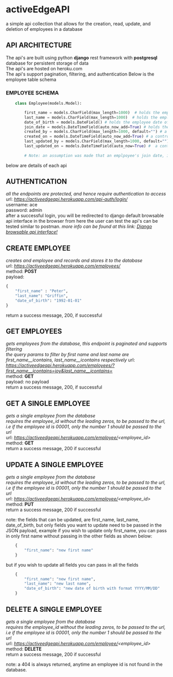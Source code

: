 # activeEdgeAPI
a simple api collection that allows for the creation, read, update, and deletion of employees in a database


## API ARCHITECTURE
The api's are built using python **django** rest framework with **postgresql** database for persistent storage of data  
The api's are hosted on heroku.com  
The api's support pagination, filtering, and authentication
Below is the employee table schema


### **EMPLOYEE SCHEMA**
```python
    class Employee(models.Model):

        first_name = models.CharField(max_length=1000)  # holds the employee first name its a character field
        last_name = models.CharField(max_length=1000)  # holds the employee last name its a character field
        date_of_birth = models.DateField() # holds the employee date of birth its a date field, used to dynamically derive the employees age
        join_date = models.DateTimeField(auto_now_add=True) # holds the date time that the employeed record was created, its a date time field
        created_by = models.CharField(max_length=1000, default="") # a control field to keep track of who created an employee
        created_on = models.DateTimeField(auto_now_add=True) # a control field to keep of when an employee was created
        last_updated_by = models.CharField(max_length=1000, default="") # a control field to keep track of who last edited an employee
        last_updated_on = models.DateTimeField(auto_now=True) #  a control field to keep track of when last an employee was updated
        
        # Note: an assumption was made that an emplpoyee's join date, is the date they were created in the database.
```
    
below are details of each api

## AUTHENTICATION  
*all the endpoints are protected, and hence require authentication to access*  
url: *https://activeedgeapi.herokuapp.com/api-auth/login/*  
username: ace  
password: admin  
after a successful login, you will be redirected to django default browsable api interface in the browser
from here the user can test the api's can be tested similar to postman.
*more info can be found at this link: [Django browsable api interface!](https://www.django-rest-framework.org/topics/browsable-api/)*



## CREATE EMPLOYEE  
*creates and employee and records and stores it to the database*  
url: *https://activeedgeapi.herokuapp.com/employees/*  
method: **POST**  
payload:  
```python
{
    "first_name" : "Peter",
    "last_name": "Griffin",
    "date_of_birth": "1992-01-01"
}
```
return a success message, 200, if successful  

## GET EMPLOYEES
*gets employees from the database, this endpoint is paginated and supports filtering*  
*the query params to filter by first name and last name are first_name__icontains, last_name__icontains respectively*
url: *https://activeedgeapi.herokuapp.com/employees/?first_name__icontains=joy&last_name__icontains=*  
method: **GET**  
payload: no payload  
return a success message, 200, if successful  


## GET A SINGLE EMPLOYEE
*gets a single employee from the database*  
*requires the employee_id without the leading zeros, to be passed to the url, i.e if the employee id is 00001, only the number 1 should be passed to the url*  
url: *https://activeedgeapi.herokuapp.com/employee/<employee_id>*  
method: **GET**  
return a success message, 200 if successful


## UPDATE A SINGLE EMPLOYEE
*gets a single employee from the database*  
*requires the employee_id without the leading zeros, to be passed to the url, i.e if the employee id is 00001, only the number 1 should be passed to the url*  
url: *https://activeedgeapi.herokuapp.com/employee/<employee_id>*  
method: **PUT**  
return a success message, 200 if successful  

note: the fields that can be updated, are first_name, last_name, date_of_birth, but only fields you want to update need to be passed in the JSON payload, example
if you wish to update only first_name, you can pass in only first name without passing in the other fields as shown below: 
```python
    {
        "first_name": "new first name"
    }
```
but if you wish to update all fields you can pass in all the fields
```python
    {
        "first_name": "new first name",
        "last_name": "new last name",
        "date_of_birth": "new date of birth with format YYYY/MM/DD"
    }
```


## DELETE A SINGLE EMPLOYEE
*gets a single employee from the database*  
*requires the employee_id without the leading zeros, to be passed to the url, i.e if the employee id is 00001, only the number 1 should be passed to the url*  
url: *https://activeedgeapi.herokuapp.com/employee/<employee_id>*  
method: **DELETE**  
return a success message, 200 if successful

note: a 404 is always returned, anytime an employee id is not found in the database.
